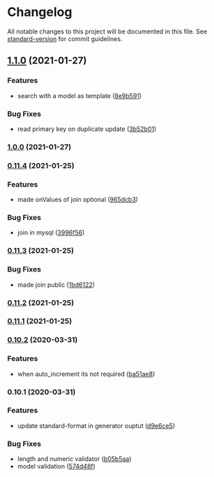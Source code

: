 # Changelog

All notable changes to this project will be documented in this file. See [standard-version](https://github.com/conventional-changelog/standard-version) for commit guidelines.

## [1.1.0](https://github.com/loge5/node-sql-dao/compare/v1.0.0...v1.1.0) (2021-01-27)


### Features

* search with a model as template ([8e9b591](https://github.com/loge5/node-sql-dao/commit/8e9b591aa05bbe83a55be194d06a85d74f4d02a1))


### Bug Fixes

* read primary key on duplicate update ([3b52b01](https://github.com/loge5/node-sql-dao/commit/3b52b010e6687865f6cf1d0963d4b3cd576aefac))

### [1.0.0](https://github.com/loge5/node-sql-dao/compare/v0.11.4...v1.0.0) (2021-01-27)

### [0.11.4](https://github.com/loge5/node-sql-dao/compare/v0.11.3...v0.11.4) (2021-01-25)


### Features

* made onValues of join optional ([965dcb3](https://github.com/loge5/node-sql-dao/commit/965dcb32f815fe2eed6dfcb6d171352c6ee4f8cd))


### Bug Fixes

* join in mysql ([3996f56](https://github.com/loge5/node-sql-dao/commit/3996f56f9ab70065761081c01f27054e4137e7c8))

### [0.11.3](https://github.com/loge5/node-sql-dao/compare/v0.11.2...v0.11.3) (2021-01-25)


### Bug Fixes

* made join public ([1bd6122](https://github.com/loge5/node-sql-dao/commit/1bd6122671acd79a61193a166be389c04f4494a5))

### [0.11.2](https://github.com/loge5/node-sql-dao/compare/v0.11.1...v0.11.2) (2021-01-25)

### [0.11.1](https://github.com/loge5/node-sql-dao/compare/v0.11.0...v0.11.1) (2021-01-25)

### [0.10.2](https://github.com/loge5/node-sql-dao/compare/v0.10.1...v0.10.2) (2020-03-31)


### Features

* when auto_increment its not required ([ba51ae8](https://github.com/loge5/node-sql-dao/commit/ba51ae8e1f4e00c2b2c3a6c4feb2ba14845f7259))

### 0.10.1 (2020-03-31)


### Features

* update standard-format in generator ouptut ([d9e6ce5](https://github.com/loge5/node-sql-dao/commit/d9e6ce5568fa8ef7719a81a5374edcc8bcf2b8e5))


### Bug Fixes

* length and numeric validator ([b05b5aa](https://github.com/loge5/node-sql-dao/commit/b05b5aa98efd02a4e4adec7325d37ca79996fb4e))
* model validation ([574d48f](https://github.com/loge5/node-sql-dao/commit/574d48f942420446e33d3398f98b4d8f3c435747))
